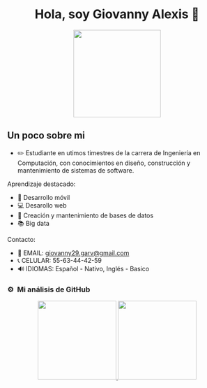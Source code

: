 <div align="center">
  <h1 align="center">Hola, soy Giovanny Alexis 👋</h1>
  <img  height="200em" src="https://user-images.githubusercontent.com/72325257/231974182-fc3ef7ba-f199-474d-af21-9cec513297b8.png"/>
</div>

## Un poco sobre mi

- ✏️ Estudiante en utimos timestres de la carrera de Ingeniería en Computación, con conocimientos en diseño, construcción y mantenimiento de sistemas de software.

Aprendizaje destacado:
- 📱 Desarrollo móvil
- 💻 Desarollo web
- 💾 Creación y mantenimiento de bases de datos
- 📚 Big data

Contacto:
- 📩 EMAIL: giovanny29.garv@gmail.com
- 📞 CELULAR: 55-63-44-42-59
- 🔊 IDIOMAS: Español - Nativo, Inglés - Basico

### ⚙️ &nbsp;Mi análisis de GitHub

<p align="center">
  <a href="https://github.com/AlexisReyes">
    <img height="180em" src="https://github-readme-stats-eight-theta.vercel.app/api?username=AlexisReyes98&show_icons=true&theme=algolia&include_all_commits=true&count_private=true"/>
    <img height="180em" src="https://github-readme-stats-eight-theta.vercel.app/api/top-langs/?username=AlexisReyes98&layout=compact&langs_count=8&theme=algolia"/>
  </a>
</p>
